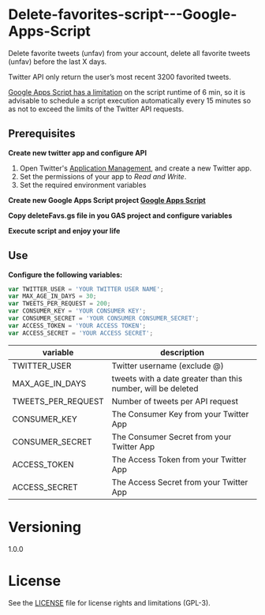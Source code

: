 # Delete-favorites-script---Google-Apps-Script

Delete favorite tweets (unfav) from your account, delete all favorite tweets (unfav) before the last X days.

Twitter API only return the user’s most recent 3200 favorited tweets.

[Google Apps Script has a limitation](https://developers.google.com/apps-script/guides/services/quotas) on the script runtime of 6 min, so it is advisable to schedule a script execution automatically every 15 minutes so as not to exceed the limits of the Twitter API requests. 

## Prerequisites

**Create new twitter app and configure API**

1. Open Twitter's [Application Management](https://apps.twitter.com/), and create a new Twitter app.
2. Set the permissions of your app to *Read and Write*.
3. Set the required environment variables

**Create new Google Apps Script project [Google Apps Script](https://script.google.com)**

**Copy deleteFavs.gs file in you GAS project and configure variables**

**Execute script and enjoy your life**


## Use

**Configure the following variables:**

```javascript
var TWITTER_USER = 'YOUR TWITTER USER NAME';
var MAX_AGE_IN_DAYS = 30;
var TWEETS_PER_REQUEST = 200;
var CONSUMER_KEY = 'YOUR CONSUMER KEY';
var CONSUMER_SECRET = 'YOUR CONSUMER CONSUMER_SECRET';
var ACCESS_TOKEN = 'YOUR ACCESS TOKEN';
var ACCESS_SECRET = 'YOUR ACCESS SECRET';
```

|variable|description|
|--------|--------------|
|TWITTER\_USER|Twitter username (exclude @)|
|MAX\_AGE\_IN\_DAYS|tweets with a date greater than this number, will be deleted |
|TWEETS\_PER\_REQUEST|Number of tweets per API request |
|CONSUMER\_KEY|The Consumer Key from your Twitter App|
|CONSUMER\_SECRET|The Consumer Secret from your Twitter App|
|ACCESS\_TOKEN|The Access Token from your Twitter App|
|ACCESS\_SECRET|The Access Secret from your Twitter App|


# Versioning

1.0.0

# License

See the [LICENSE](LICENSE.md) file for license rights and limitations (GPL-3).